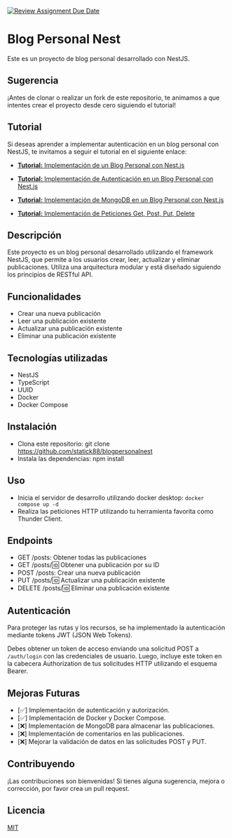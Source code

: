 [![Review Assignment Due Date](https://classroom.github.com/assets/deadline-readme-button-24ddc0f5d75046c5622901739e7c5dd533143b0c8e959d652212380cedb1ea36.svg)](https://classroom.github.com/a/beGrFWyM)
# Blog Personal Nest

Este es un proyecto de blog personal desarrollado con NestJS.

## Sugerencia

¡Antes de clonar o realizar un fork de este repositorio, te animamos a que intentes crear el proyecto desde cero siguiendo el tutorial!

## Tutorial

Si deseas aprender a implementar autenticación en un blog personal con NestJS, te invitamos a seguir el tutorial en el siguiente enlace: 

- [**Tutorial:** Implementación de un Blog Personal con Nest.js](/Tutoriales/tutorial.md)

- [**Tutorial:** Implementación de Autenticación en un Blog Personal con Nest.js](/Tutoriales/tutorial-auth.md)

<!-- - [**Tutorial:** Implementación de Docker y Docker Compose en un Blog Personal con Nest.js](/Tutoriales/tutorial-docker.md) -->

- [**Tutorial:** Implementación de MongoDB en un Blog Personal con Nest.js](/Tutoriales/tutorial-connection-database.md)

- [**Tutorial:** Implementación de Peticiones Get, Post, Put, Delete](/Tutoriales/tutorial-peticiones.md)

<!-- - [**Tutorial:** Implementación de Comentarios en un Blog Personal con Nest.js](/Tutoriales/tutorial-comentarios.md)

- [**Tutorial:** Mejora de la Validación de Datos en un Blog Personal con Nest.js](/Tutoriales/tutorial-validacion.md)

- [**Tutorial:** Implementación de Pruebas Unitarias en un Blog Personal con Nest.js](/Tutoriales/tutorial-pruebas.md) -->



## Descripción

Este proyecto es un blog personal desarrollado utilizando el framework NestJS, que permite a los usuarios crear, leer, actualizar y eliminar publicaciones. Utiliza una arquitectura modular y está diseñado siguiendo los principios de RESTful API.

## Funcionalidades

- Crear una nueva publicación
- Leer una publicación existente
- Actualizar una publicación existente
- Eliminar una publicación existente

## Tecnologías utilizadas

- NestJS
- TypeScript
- UUID
- Docker
- Docker Compose

## Instalación

- Clona este repositorio: git clone https://github.com/statick88/blogpersonalnest
- Instala las dependencias: npm install

## Uso

- Inicia el servidor de desarrollo utilizando docker desktop: `docker compose up -d`
- Realiza las peticiones HTTP utilizando tu herramienta favorita como Thunder Client.

## Endpoints

- GET /posts: Obtener todas las publicaciones
- GET /posts/:id: Obtener una publicación por su ID
- POST /posts: Crear una nueva publicación
- PUT /posts/:id: Actualizar una publicación existente
- DELETE /posts/:id: Eliminar una publicación existente

## Autenticación

Para proteger las rutas y los recursos, se ha implementado la autenticación mediante tokens JWT (JSON Web Tokens). 

Debes obtener un token de acceso enviando una solicitud POST a `/auth/login` con las credenciales de usuario. Luego, incluye este token en la cabecera Authorization de tus solicitudes HTTP utilizando el esquema Bearer.

## Mejoras Futuras

- [✅] Implementación de autenticación y autorización.
- [✅] Implementación de Docker y Docker Compose.
- [❌] Implementación de MongoDB para almacenar las publicaciones.
- [❌] Implementación de comentarios en las publicaciones.
- [❌] Mejorar la validación de datos en las solicitudes POST y PUT.


## Contribuyendo

¡Las contribuciones son bienvenidas! Si tienes alguna sugerencia, mejora o corrección, por favor crea un pull request.

## Licencia

[MIT](LICENSE)
